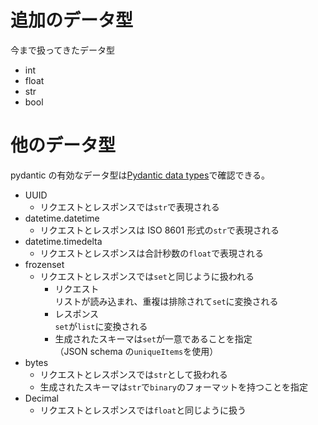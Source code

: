 # 追加のデータ型

今まで扱ってきたデータ型

- int
- float
- str
- bool

# 他のデータ型

pydantic の有効なデータ型は[Pydantic data types](https://docs.pydantic.dev/latest/concepts/types/)で確認できる。

- UUID
  - リクエストとレスポンスでは`str`で表現される
- datetime.datetime
  - リクエストとレスポンスは ISO 8601 形式の`str`で表現される
- datetime.timedelta
  - リクエストとレスポンスは合計秒数の`float`で表現される
- frozenset
  - リクエストとレスポンスでは`set`と同じように扱われる
    - リクエスト  
      リストが読み込まれ、重複は排除されて`set`に変換される
    - レスポンス  
      `set`が`list`に変換される
    - 生成されたスキーマは`set`が一意であることを指定  
      （JSON schema の`uniqueItems`を使用）
- bytes
  - リクエストとレスポンスでは`str`として扱われる
  - 生成されたスキーマは`str`で`binary`のフォーマットを持つことを指定
- Decimal
  - リクエストとレスポンスでは`float`と同じように扱う
